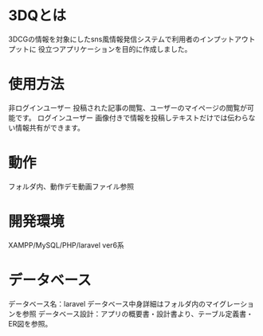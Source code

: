 # 3DQとは
3DCGの情報を対象にしたsns風情報発信システムで利用者のインプットアウトプットに
役立つアプリケーションを目的に作成しました。
# 使用方法
非ログインユーザー
投稿された記事の閲覧、ユーザーのマイページの閲覧が可能です。
ログインユーザー
画像付きで情報を投稿しテキストだけでは伝わらない情報共有ができます。
# 動作
フォルダ内、動作デモ動画ファイル参照
# 開発環境
XAMPP/MySQL/PHP/laravel ver6系
# データベース
データベース名：laravel
データベース中身詳細はフォルダ内のマイグレーションを参照
データベース設計：アプリの概要書・設計書より、テーブル定義書・ER図を参照。
